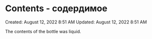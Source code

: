 # Contents - содердимое

Created: August 12, 2022 8:51 AM
Updated: August 12, 2022 8:51 AM

The contents of the bottle was liquid.